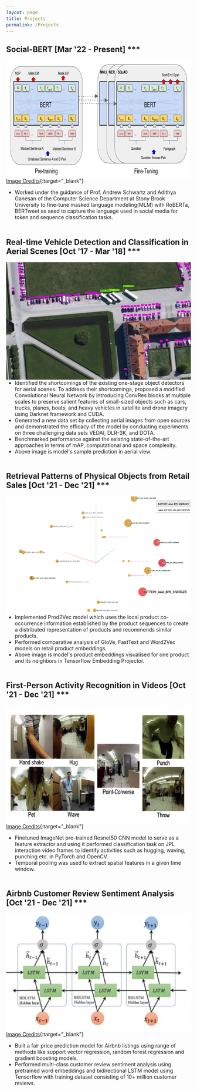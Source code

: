 ```yaml
---
layout: page
title: Projects
permalink: /Projects
---
```

## __Social-BERT [Mar '22 - Present]__ ***

<p class="full-width"><img src="/public/pic010.jpg" style="width:36rem;height:20rem" align="left"/></p><br><br><br><br><br><br><br><br><br><br><br><br><br><br>

[Image Credits](https://www.researchgate.net/figure/BERT-architecture-1_fig1_340295341){:target="_blank"}<br>
- Worked under the guidance of Prof. Andrew Schwartz and Adithya Ganesan of the Computer Science Department at Stony Brook University to fine-tune masked language modeling(MLM) with RoBERTa, BERTweet as seed to capture the language used in social media for token and sequence classification tasks. <br><br>

## __Real-time Vehicle Detection and Classification in Aerial Scenes [Oct '17 - Mar '18]__ ***

<p class="full-width"><img src="/public/pic006.jpg" style="width:36rem;height:20rem" align="left"/></p><br><br><br><br><br><br><br><br><br><br><br><br><br><br>

- Identified the shortcomings of the existing one-stage object detectors for aerial scenes. To address their shortcomings, proposed a modified Convolutional Neural Network by introducing ConvRes blocks at multiple scales to preserve salient features of small-sized objects such as cars, trucks, planes, boats, and heavy vehicles in satellite and drone imagery using Darknet framework and CUDA.
- Generated a new data set by collecting aerial images from open sources and demonstrated the efficacy of the model by conducting experiments on three challenging data sets VEDAI, DLR-3K, and DOTA. 
- Benchmarked performance against the existing state-of-the-art approaches in terms of mAP, computational and space complexity.
- Above image is model's sample prediction in aerial view.
<br><br>

## __Retrieval Patterns of Physical Objects from Retail Sales [Oct '21 - Dec '21]__ ***

<p class="full-width"><img src="/public/pic008.jpg" style="width:36rem;height:20rem" align="left"/></p><br><br><br><br><br><br><br><br><br><br><br><br><br><br>

 - Implemented Prod2Vec model which uses the local product co-occurrence information established by the product sequences to create a distributed representation of products and recommends similar products. 
 - Performed comparative analysis of GloVe, FastText and Word2Vec models on retail product embeddings.
 - Above image is model's product embeddings visualised for one product and its neighbors in Tensorflow Embedding Projector. <br><br>

## __First-Person Activity Recognition in Videos [Oct '21 - Dec '21]__ ***

<p class="full-width"><img src="/public/pic009.jpg" style="width:36rem;height:20rem" align="left"/></p><br><br><br><br><br><br><br><br><br><br><br><br><br><br>

[Image Credits](http://michaelryoo.com/papers/cvpr2013_ryoo.pdf){:target="_blank"}<br>

 - Finetuned ImageNet pre-trained Resnet50 CNN model to serve as a feature extractor and using it performed classification task on JPL interaction video frames to identify activities such as hugging, waving, punching etc. in PyTorch and OpenCV. 
 - Temporal pooling was used to extract spatial features in a given time window. <br><br>

## __Airbnb Customer Review Sentiment Analysis [Oct '21 - Dec '21]__ ***

<p class="full-width"><img src="/public/pic007.jpg" style="width:36rem;height:20rem" align="left"/></p><br><br><br><br><br><br><br><br><br><br><br><br><br><br>

[Image Credits](http://www.gabormelli.com/RKB/Bidirectional_LSTM_%28BiLSTM%29_Model){:target="_blank"}<br>

 - Built a fair price prediction model for Airbnb listings using range of methods like support vector regression, random forest regression and gradient boosting models. 
 - Performed multi-class customer review sentiment analysis using pretrained word embeddings and bidirectional LSTM model using Tensorflow with training dataset consisting of 10+ million customer reviews. <br><br>
